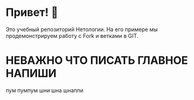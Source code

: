 # Привет! 👋

Это учебный репозиторий Нетологии. На его примере мы продемонстрируем работу с Fork и ветками в GIT. 

# НЕВАЖНО ЧТО ПИСАТЬ ГЛАВНОЕ НАПИШИ 
пум пумпум 
шни шна шнаппи 